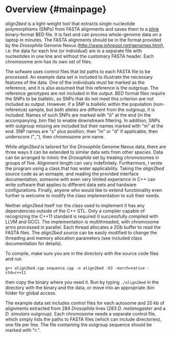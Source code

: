
Overview      {#mainpage}
===========

_align2bed_ is a light-weight tool that extracts single nucleotide polymorphisms (SNPs) from FASTA alignments and saves them to a [plink](http://zzz.bwh.harvard.edu/plink/index.shtml) binary-format BED file. It is fast and can process whole-genome data on a laptop in minutes. The FASTA alignments should be in the format provided by the _Drosophila_ Genome Nexus (<http://www.johnpool.net/genomes.html>), i.e. the data for each line (or individual) are in a separate file with nucleotides in one line and without the customary FASTA header. Each chromosome arm has its own set of files.

The sofware uses control files that list paths to each FASTA file to be processed. An example data set is included to illustrate the necessary features of the data. One of the individuals must be marked as the reference, and it is also assumed that this reference is the outgroup. The reference genotypes are not included in the output. BED format files require the SNPs to be biallelic, so SNPs that do not meet this criterion are not included as output. However, if a SNP is biallelic within the population (non-reference) sample, but both alleles are different from the outgroup, it is included. Names of such SNPs are marked with "d" at the end (in the accompanying .bim file) to enable downstream filtering. In addition, SNPs with outgroup missing are included but their names marked with "m" at the end. SNP names are "s" plus position, then "m" or "d" if applicable, then underscore ("_"), then chromosome arm name.

While _align2bed_ is tailored for the _Drosophila_ Genome Nexus data, there are three ways it can be extended to similar data sets from other species. Data can be arranged to mimic the _Drosophila_ set by treating chromosomes in groups of five. Alignment length can vary indefinitely. Furthermore, I wrote the program using a class that has wider applicability. Taking the _align2bed_ source code as an exmaple, and reading the provided interface documentation, someone with even very limited experience in C++ can write software that applies to different data sets and hardware configurations. Finally, anyone who would like to extend functionality even further is welcome to modify the class implementation to suit their needs.

Neither _align2bed_ itself nor the class used to implement it has any dependencies outside of the C++ STL. Only a compiler capable of recognizing the C++11 standard is required (I successfully compiled with LLVM and GCC). The implementation is multithreaded, with chromosome arms processed in parallel. Each thread allocates a 2Gb buffer to read the FASTA files. The _align2bed_ source can be easily modified to change the threading and memory allocation parameters (see included class documentation for details).

To compile, make sure you are in the directory with the source code files and run

	g++ align2bed.cpp sequence.cpp -o align2bed -O3 -march=native -std=c++11

then copy the binary where you need it. Run by typing `./align2bed` in the directory with the binary and the data, or move into an appropriate /bin folder for global access.

The example data set includes control files for each autosome and 20 kb of alignments extracted from 284 _Drosophila_ lines (283 _D. melanogaster_ and a _D. simulans_ outgroup). Each chromosome needs a separate control file, which simply lists the paths to FASTA files (which can include directories), one file per line. The file containing the outgroup sequence should be marked with "r:".
